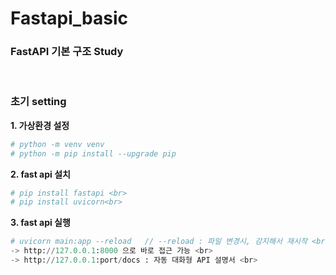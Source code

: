 # Fastapi_basic

### FastAPI 기본 구조 Study 
<br>

### 초기 setting 

**1. 가상환경 설정** <br>
```python
# python -m venv venv
# python -m pip install --upgrade pip 
```

**2. fast api 설치** <br>
```python
# pip install fastapi <br>
# pip install uvicorn<br>
```

**3. fast api 실행** <br>
```python
# uvicorn main:app --reload   // --reload : 파일 변경시, 감지해서 재시작 <br>
-> http://127.0.0.1:8000 으로 바로 접근 가능 <br>
-> http://127.0.0.1:port/docs : 자동 대화형 API 설명서 <br>
```

<br><br>